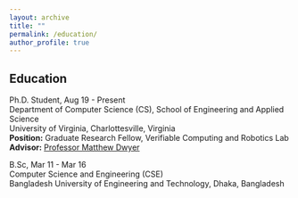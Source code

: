 ```yaml
---
layout: archive
title: ""
permalink: /education/
author_profile: true
---
```







## Education

Ph.D. Student,  Aug 19 - Present  
Department of Computer Science (CS), School of Engineering and Applied Science  
University of Virginia, Charlottesville, Virginia  
**Position:** Graduate Research Fellow, Verifiable Computing and Robotics Lab  
**Advisor:** [Professor Matthew Dwyer](https://matthewbdwyer.github.io/)


B.Sc, Mar 11 - Mar 16  
Computer Science and Engineering (CSE)  
Bangladesh University of Engineering and Technology, Dhaka, Bangladesh 
 
